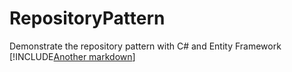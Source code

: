 # RepositoryPattern
Demonstrate the repository pattern with C# and Entity Framework
[!INCLUDE[Another markdown](/Readme.md)]
